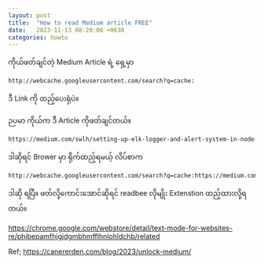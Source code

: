 ```yaml
---
layout: post
title:  "How to read Medium article FREE"
date:   2023-11-13 08:20:00 +0630
categories: howto
---
```

ကိုယ်ဖတ်ချင်တဲ့ Medium Article ရဲ့ ရှေ့မှာ 

```bash
http://webcache.googleusercontent.com/search?q=cache:
```

ဒီ Link ကို ထည့်ပေးရုံပဲ။

ဉပမာ ကိုယ်က ဒီ Article ကိုဖတ်ချင်တယ်။
```bash
https://medium.com/swlh/setting-up-elk-logger-and-alert-system-in-node-js-cd73f51548e6
```

ဒါဆိုရင် Brower မှာ ရိုက်ထည့်ရမယ့် လိပ်စာက

```bash
http://webcache.googleusercontent.com/search?q=cache:https://medium.com/swlh/setting-up-elk-logger-and-alert-system-in-node-js-cd73f51548e6
```

ဒါဆို ရပြီ။
ဖတ်လို့ကောင်းအောင်ဆိုရင် readbee လိုမျိုး Extenstion ထည့်ထားလို့ရတယ်။

https://chrome.google.com/webstore/detail/text-mode-for-websites-re/phjbepamfhjgjdgmbhmfflhnlohldchb/related


Ref;
https://canererden.com/blog/2023/unlock-medium/

